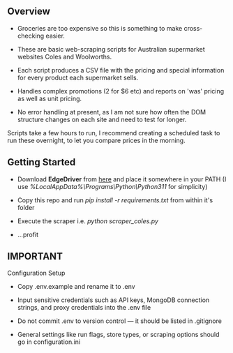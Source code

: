 ## Overview

- Groceries are too expensive so this is something to make cross-checking easier.

- These are basic web-scraping scripts for Australian supermarket websites Coles and Woolworths.

- Each script produces a CSV file with the pricing and special information for every product each supermarket sells.

- Handles complex promotions (2 for $6 etc) and reports on 'was' pricing as well as unit pricing.

- No error handling at present, as I am not sure how often the DOM structure changes on each site and need to test for longer.

Scripts take a few hours to run, I recommend creating a scheduled task to run these overnight, to let you compare prices in the morning.

## Getting Started

- Download **EdgeDriver** from [here](https://developer.microsoft.com/en-us/microsoft-edge/tools/webdriver/) and place it somewhere in your PATH (I use _%LocalAppData%\Programs\Python\Python311_ for simplicity)

- Copy this repo and run _pip install -r requirements.txt_ from within it's folder

- Execute the scraper i.e. _python scraper_coles.py_

- ...profit

## IMPORTANT

Configuration Setup

- Copy .env.example and rename it to .env

- Input sensitive credentials such as API keys, MongoDB connection strings, and proxy credentials into the .env file

- Do not commit .env to version control — it should be listed in .gitignore

- General settings like run flags, store types, or scraping options should go in configuration.ini
